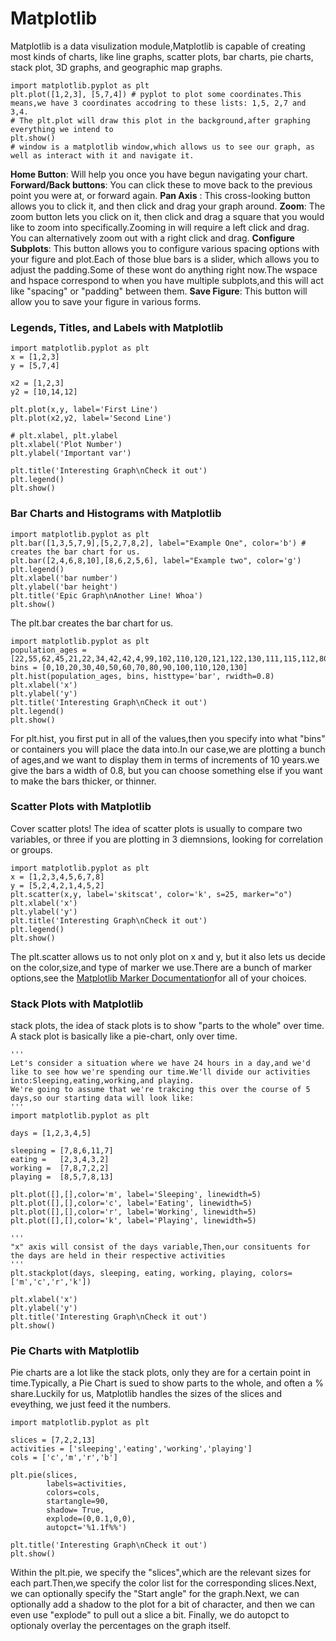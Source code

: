 # Matplotlib
Matplotlib is a data visulization module,Matplotlib is capable of creating most kinds of charts, like line graphs, scatter plots, bar charts, pie charts, stack plot, 3D graphs, and geographic map graphs.
```
import matplotlib.pyplot as plt
plt.plot([1,2,3], [5,7,4]) # pyplot to plot some coordinates.This means,we have 3 coordinates accodring to these lists: 1,5, 2,7 and 3,4.
# The plt.plot will draw this plot in the background,after graphing everything we intend to 
plt.show()
# window is a matplotlib window,which allows us to see our graph, as well as interact with it and navigate it.
```

**Home Button**: Will help you once you have begun navigating your chart.
**Forward/Back buttons**: You can click these to move back to the previous point you were at, or forward again.
**Pan Axis** : This cross-looking button allows you to click it, and then click and drag your graph around.
**Zoom**: The zoom button lets you click on it, then click and drag a square that you would like to zoom into specifically.Zooming in will require a left click and drag. You can alternatively zoom out with a right click and drag.
**Configure Subplots**: This button allows you to configure various spacing options with your figure and plot.Each of those blue bars is a slider, which allows you to adjust the padding.Some of these wont do anything right now.The wspace and hspace correspond to when you have multiple subplots,and this will act like "spacing" or "padding" between them.
**Save Figure**: This button will allow you to save your figure in various forms.

### Legends, Titles, and Labels with Matplotlib
```
import matplotlib.pyplot as plt
x = [1,2,3]
y = [5,7,4]

x2 = [1,2,3]
y2 = [10,14,12]

plt.plot(x,y, label='First Line')
plt.plot(x2,y2, label='Second Line')

# plt.xlabel, plt.ylabel 
plt.xlabel('Plot Number')
plt.ylabel('Important var')

plt.title('Interesting Graph\nCheck it out')
plt.legend()
plt.show()
```
### Bar Charts and Histograms with Matplotlib
```
import matplotlib.pyplot as plt
plt.bar([1,3,5,7,9],[5,2,7,8,2], label="Example One", color='b') # creates the bar chart for us.
plt.bar([2,4,6,8,10],[8,6,2,5,6], label="Example two", color='g')
plt.legend()
plt.xlabel('bar number')
plt.ylabel('bar height')
plt.title('Epic Graph\nAnother Line! Whoa')
plt.show()
```
The plt.bar creates the bar chart for us.
```
import matplotlib.pyplot as plt
population_ages = [22,55,62,45,21,22,34,42,42,4,99,102,110,120,121,122,130,111,115,112,80,75,65,54,44,43,42,48]
bins = [0,10,20,30,40,50,60,70,80,90,100,110,120,130]
plt.hist(population_ages, bins, histtype='bar', rwidth=0.8)
plt.xlabel('x')
plt.ylabel('y')
plt.title('Interesting Graph\nCheck it out')
plt.legend()
plt.show()
```
For plt.hist, you first put in all of the values,then you specify into what "bins" or containers you will place the data into.In our case,we are plotting a bunch of ages,and we want to display them in terms of increments of 10 years.we give the bars a width of 0.8, but you can choose something else if you want to make the bars thicker, or thinner.

### Scatter Plots with Matplotlib
Cover scatter plots! The idea of scatter plots is usually to compare two variables, or three if you are plotting in 3 diemnsions, looking for correlation or groups.
```
import matplotlib.pyplot as plt
x = [1,2,3,4,5,6,7,8]
y = [5,2,4,2,1,4,5,2]
plt.scatter(x,y, label='skitscat', color='k', s=25, marker="o")
plt.xlabel('x')
plt.ylabel('y')
plt.title('Interesting Graph\nCheck it out')
plt.legend()
plt.show()
```
The plt.scatter allows us to not only plot on x and y, but it also lets us decide on the color,size,and type of marker we use.There are a bunch of marker options,see the [Matplotlib Marker Documentation](http://matplotlib.org/api/markers_api.html)for all of your choices.

### Stack Plots with Matplotlib
stack plots, the idea of stack plots is to show "parts to the whole" over time. A stack plot is basically like a pie-chart, only over time.
```
'''
Let's consider a situation where we have 24 hours in a day,and we'd like to see how we're spending our time.We'll divide our activities into:Sleeping,eating,working,and playing.
We're going to assume that we're trakcing this over the course of 5 days,so our starting data will look like:
'''
import matplotlib.pyplot as plt

days = [1,2,3,4,5]

sleeping = [7,8,6,11,7]
eating =   [2,3,4,3,2]
working =  [7,8,7,2,2]
playing =  [8,5,7,8,13]

plt.plot([],[],color='m', label='Sleeping', linewidth=5)
plt.plot([],[],color='c', label='Eating', linewidth=5)
plt.plot([],[],color='r', label='Working', linewidth=5)
plt.plot([],[],color='k', label='Playing', linewidth=5)

'''
"x" axis will consist of the days variable,Then,our consituents for the days are held in their respective activities
'''
plt.stackplot(days, sleeping, eating, working, playing, colors=['m','c','r','k'])

plt.xlabel('x')
plt.ylabel('y')
plt.title('Interesting Graph\nCheck it out')
plt.show()
```

### Pie Charts with Matplotlib
Pie charts are a lot like the stack plots, only they are for a certain point in time.Typically, a Pie Chart is sued to show parts to the whole, and often a % share.Luckily for us, Matplotlib handles the sizes of the slices and eveything, we just feed it the numbers.
```
import matplotlib.pyplot as plt

slices = [7,2,2,13]
activities = ['sleeping','eating','working','playing']
cols = ['c','m','r','b']

plt.pie(slices,
        labels=activities,
        colors=cols,
        startangle=90,
        shadow= True,
        explode=(0,0.1,0,0),
        autopct='%1.1f%%')

plt.title('Interesting Graph\nCheck it out')
plt.show()
```
Within the plt.pie, we specify the "slices",which are the relevant sizes for each part.Then,we specify the color list for the corresponding slices.Next, we can optionally specify the "Start angle" for the graph.Next, we can optionally add a shadow to the plot for a bit of character, and then we can even use "explode" to pull out a slice a bit.
Finally, we do autopct to optionaly overlay the percentages on the graph itself.

